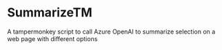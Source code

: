 # SummarizeTM
A tampermonkey script to call Azure OpenAI to summarize selection on a web page with different options
